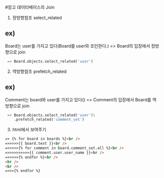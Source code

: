 #장고 데이터베이스의 Join

1. 정방향참조 select_related

## ex)

Board는 user를 가지고 있다(Board를 user와 조인한다.)
=> Board의 입장에서 정방향으로 join

```python
 => Board.objects.select_related('user')
```

2. 역방향참조 prefetch_related

## ex)

Comment는 board와 user를 가지고 있다()
=> Comment의 입장에서 Board를 역방향으로 join

```python
 => Board.objects.select_related('user')\
    .prefetch_related('comment_set')
```

3. html에서 보여주기

```html
=> {% for board in boards %}<br />
=>>>>>{{ board.text }}<br />
=>>>>>{% for comment in board.comment_set.all %}<br />
=>>>>>>>>>>{{ comment.user.user_name }}<br />
=>>>>>{% endfor %}<br />
<hr />
<br />
=>>>{% endfor %}
```
